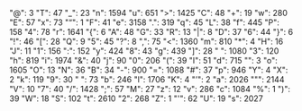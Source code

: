 "@": 3
"T": 47
"_": 23
"n": 1594
"u": 651
">": 1425
"C": 48
"+": 19
"w": 280
"E": 57
"x": 73
"“": 1
"F": 41
"e": 3158
".": 319
"q": 45
"L": 38
"f": 445
"P": 158
"4": 78
"r": 1641
"{": 6
"A": 48
"G": 33
"R": 13
"|": 8
"D": 37
"6": 44
"}": 6
"!": 46
"[": 28
"Q": 9
"5": 45
"?": 8
",": 75
"<": 1360
"m": 810
"*": 4
"H": 16
"J": 11
"1": 156
":": 152
"y": 424
"8": 43
"g": 439
"]": 28
"
": 1080
"3": 120
"h": 819
"i": 1974
"&": 40
"j": 90
"0": 206
"(": 39
"I": 51
"d": 715
"\": 3
"o": 1605
"O": 13
"N": 36
"B": 34
"-": 900
"=": 1088
"#": 37
"p": 946
"Y": 4
"X": 2
"k": 119
"9": 30
"": 73
"b": 246
"l": 1706
"K": 4
"’": 2
"a": 2026
""": 2144
"V": 10
"7": 40
"/": 1428
";": 57
"M": 27
"z": 12
"v": 286
"c": 1084
"%": 1
")": 39
"W": 18
"S": 102
"t": 2610
"2": 268
"Z": 1
"'": 62
"U": 19
"s": 2027
